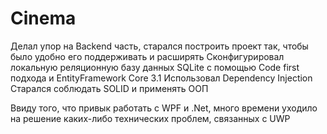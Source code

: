 # Cinema
Делал упор на Backend часть, старался построить проект так, чтобы было удобно его поддерживать и расширять
Сконфигурировал локальную реляционную базу данных SQLite с помощью Сode first подхода и EntityFramework Core 3.1
Использовал Dependency Injection
Старался соблюдать SOLID и применять ООП

Ввиду того, что привык работать с WPF и .Net, много времени уходило на решение каких-либо технических проблем, связанных с UWP
